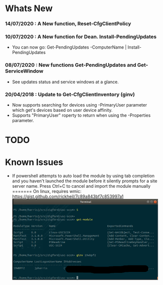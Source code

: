 Whats New
=========

### 14/07/2020 : A New function, Reset-CfgClientPolicy

### 10/07/2020 : A New function for Dean. Install-PendingUpdates
* You can now go: Get-PendingUpdates -ComputerName | Install-PendingUpdates
 
### 08/07/2020 : New functions Get-PendingUpdates and Get-ServiceWindow
* See updates status and service windows at a glance.

### 20/04/2018 : Update to Get-CfgClientInventory (ginv)
* Now supports searching for devices using -PrimaryUser parameter which get's devices based on user device affinity.
* Supports "PrimaryUser" roperty to return when using the -Properties parameter.

TODO
====

Known Issues
============

* If powershell attempts to auto load the module by using tab completion and you haven't launched the module before it silently prompts for a site server name. Press Ctrl+C to cancel and import the module manually
=======
On linux, requires wmic: https://gist.github.com/rickheil/7c89a843bf7c853997a1
![screenshot](https://raw.githubusercontent.com/zigford/USC-SCCM/linux/screenshots/RunningonLinux.png)
